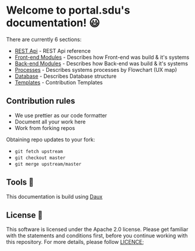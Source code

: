 # Welcome to portal.sdu's documentation! 😃

There are currently 6 sections:

- [REST Api](./01_Rest_Api/index.md) - REST Api reference
- [Front-end Modules](./02_Front-end_Modules/index.md) - Describes how Front-end was build & it's systems
- [Back-end Modules](./03_Back-end_Modules/index.md) - Describes how Back-end was build & it's systems
- [Processes](./04_Processes/index.md) - Describes systems processes by Flowchart (UX map)
- [Database](./05_Database/index.md) - Describes Database structure
- [Templates](./06_Templates/index.md) - Contribution Templates

## Contribution rules

- We use prettier as our code formatter
- Document all your work here
- Work from forking repos

Obtaining repo updates to your fork:

- `git fetch upstream`
- `git checkout master`
- `git merge upstream/master`

## Tools 🚀

This documentation is build using [Daux](https://daux.io)

## License 📢

This software is licensed under the Apache 2.0 license. Please get familiar with the statements and conditions first, before you continue working with this repository. For more details, please follow [LICENCE](./LICENSE);

